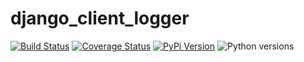 # django_client_logger

[![Build Status](https://github.com/uw-it-aca/django_client_logger/workflows/tests/badge.svg?branch=main)](https://github.com/uw-it-aca/django_client_logger/actions)
[![Coverage Status](https://coveralls.io/repos/github/uw-it-aca/django_client_logger/badge.svg?branch=main)](https://coveralls.io/github/uw-it-aca/django_client_logger?branch=main)
[![PyPi Version](https://img.shields.io/pypi/v/django_client_logger.svg)](https://pypi.python.org/pypi/django_client_logger)
![Python versions](https://img.shields.io/badge/python-3.10-blue.svg)

